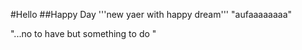 #Hello
##Happy Day
'''new yaer with happy dream'''
  	"aufaaaaaaaa"
     
"...no to have but something to do "
